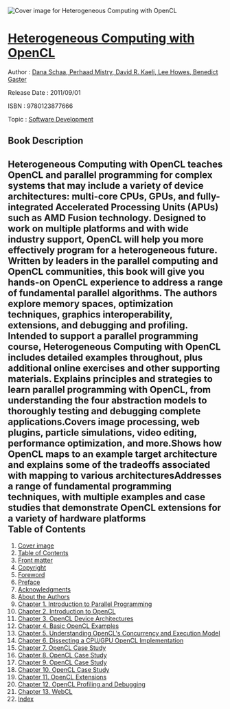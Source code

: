 ![Cover image for Heterogeneous Computing with OpenCL](https://imgdetail.ebookreading.net/cover/cover/software_development/EB9780123877666.jpg)

[Heterogeneous Computing with OpenCL](https://ebookreading.net/view/book/Heterogeneous+Computing+with+OpenCL-EB9780123877666_1.html "Heterogeneous Computing with OpenCL")
====================================================================================================================

Author : [Dana Schaa](https://ebookreading.net/search/author/Dana+Schaa),[ Perhaad Mistry](https://ebookreading.net/search/author/+Perhaad+Mistry),[ David R. Kaeli](https://ebookreading.net/search/author/+David+R.+Kaeli),[ Lee Howes](https://ebookreading.net/search/author/+Lee+Howes),[ Benedict Gaster](https://ebookreading.net/search/author/+Benedict+Gaster)

Release Date : 2011/09/01

ISBN : 9780123877666

Topic : [Software Development](https://ebookreading.net/search/category/software-development)

Book Description
-----------------

Heterogeneous Computing with OpenCL teaches OpenCL and parallel programming for complex systems that may include a variety of device architectures: multi-core CPUs, GPUs, and fully-integrated Accelerated Processing Units (APUs) such as AMD Fusion technology. Designed to work on multiple platforms and with wide industry support, OpenCL will help you more effectively program for a heterogeneous future.
Written by leaders in the parallel computing and OpenCL communities, this book will give you hands-on OpenCL experience to address a range of fundamental parallel algorithms. The authors explore memory spaces, optimization techniques, graphics interoperability, extensions, and debugging and profiling. Intended to support a parallel programming course, Heterogeneous Computing with OpenCL includes detailed examples throughout, plus additional online exercises and other supporting materials.
Explains principles and strategies to learn parallel programming with OpenCL, from understanding the four abstraction models to thoroughly testing and debugging complete applications.Covers image processing, web plugins, particle simulations, video editing, performance optimization, and more.Shows how OpenCL maps to an example target architecture and explains some of the tradeoffs associated with mapping to various architecturesAddresses a range of fundamental programming techniques, with multiple examples and case studies that demonstrate OpenCL extensions for a variety of hardware platforms              
Table of Contents
-----------------

1. [Cover image](https://ebookreading.net/view/book/Heterogeneous+Computing+with+OpenCL-EB9780123877666_0.html#cover-image)
1. [Table of Contents](https://ebookreading.net/view/book/Heterogeneous+Computing+with+OpenCL-EB9780123877666_0.html#tocLink)
1. [Front matter](https://ebookreading.net/view/book/Heterogeneous+Computing+with+OpenCL-EB9780123877666_0.html#B978-0-12-387766-6.)
1. [Copyright](https://ebookreading.net/view/book/Heterogeneous+Computing+with+OpenCL-EB9780123877666_0.html#B978-0-12-387766-6.)
1. [Foreword](https://ebookreading.net/view/book/Heterogeneous+Computing+with+OpenCL-EB9780123877666_0.html#B978-0-12-387766-6.)
1. [Preface](https://ebookreading.net/view/book/Heterogeneous+Computing+with+OpenCL-EB9780123877666_0.html#B978-0-12-387766-6.)
1. [Acknowledgments](https://ebookreading.net/view/book/Heterogeneous+Computing+with+OpenCL-EB9780123877666_0.html#B978-0-12-387766-6.)
1. [About the Authors](https://ebookreading.net/view/book/Heterogeneous+Computing+with+OpenCL-EB9780123877666_0.html#B978-0-12-387766-6.)
1. [Chapter 1. Introduction to Parallel Programming](https://ebookreading.net/view/book/Heterogeneous+Computing+with+OpenCL-EB9780123877666_1.html#B978-0-12-387766-6.)
1. [Chapter 2. Introduction to OpenCL](https://ebookreading.net/view/book/Heterogeneous+Computing+with+OpenCL-EB9780123877666_2.html#B978-0-12-387766-6.)
1. [Chapter 3. OpenCL Device Architectures](https://ebookreading.net/view/book/Heterogeneous+Computing+with+OpenCL-EB9780123877666_3.html#B978-0-12-387766-6.)
1. [Chapter 4. Basic OpenCL Examples](https://ebookreading.net/view/book/Heterogeneous+Computing+with+OpenCL-EB9780123877666_4.html#B978-0-12-387766-6.)
1. [Chapter 5. Understanding OpenCL&#39;s Concurrency and Execution Model](https://ebookreading.net/view/book/Heterogeneous+Computing+with+OpenCL-EB9780123877666_5.html#B978-0-12-387766-6.)
1. [Chapter 6. Dissecting a CPU/GPU OpenCL Implementation](https://ebookreading.net/view/book/Heterogeneous+Computing+with+OpenCL-EB9780123877666_6.html#B978-0-12-387766-6.)
1. [Chapter 7. OpenCL Case Study](https://ebookreading.net/view/book/Heterogeneous+Computing+with+OpenCL-EB9780123877666_7.html#B978-0-12-387766-6.)
1. [Chapter 8. OpenCL Case Study](https://ebookreading.net/view/book/Heterogeneous+Computing+with+OpenCL-EB9780123877666_8.html#B978-0-12-387766-6.)
1. [Chapter 9. OpenCL Case Study](https://ebookreading.net/view/book/Heterogeneous+Computing+with+OpenCL-EB9780123877666_9.html#B978-0-12-387766-6.)
1. [Chapter 10. OpenCL Case Study](https://ebookreading.net/view/book/Heterogeneous+Computing+with+OpenCL-EB9780123877666_10.html#B978-0-12-387766-6.)
1. [Chapter 11. OpenCL Extensions](https://ebookreading.net/view/book/Heterogeneous+Computing+with+OpenCL-EB9780123877666_11.html#B978-0-12-387766-6.)
1. [Chapter 12. OpenCL Profiling and Debugging](https://ebookreading.net/view/book/Heterogeneous+Computing+with+OpenCL-EB9780123877666_12.html#B978-0-12-387766-6.)
1. [Chapter 13. WebCL](https://ebookreading.net/view/book/Heterogeneous+Computing+with+OpenCL-EB9780123877666_13.html#B978-0-12-387766-6.)
1. [Index](https://ebookreading.net/view/book/Heterogeneous+Computing+with+OpenCL-EB9780123877666_0.html#B978-0-12-387766-6.)
